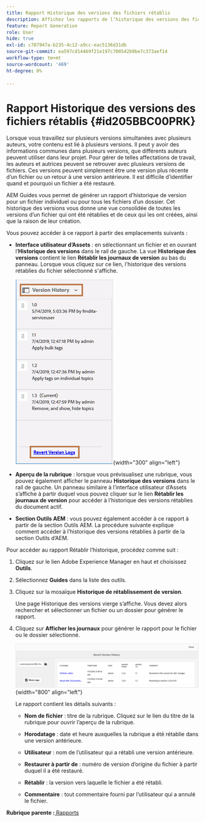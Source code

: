 ```yaml
---
title: Rapport Historique des versions des fichiers rétablis
description: Affichez les rapports de l’historique des versions des fichiers rétablis dans AEM Guides. Découvrez comment accéder aux journaux des versions inversées à partir de l’interface utilisateur d’Assets, de l’aperçu de la rubrique et de la sélection des outils AEM.
feature: Report Generation
role: User
hide: true
exl-id: c787947a-b235-4c12-a9cc-eac5136d31db
source-git-commit: ea597cd14469f21e197c700542b9be7c373aef14
workflow-type: tm+mt
source-wordcount: '469'
ht-degree: 0%

---
```


# Rapport Historique des versions des fichiers rétablis {#id205BBC00PRK}

Lorsque vous travaillez sur plusieurs versions simultanées avec plusieurs auteurs, votre contenu est lié à plusieurs versions. Il peut y avoir des informations communes dans plusieurs versions, que différents auteurs peuvent utiliser dans leur projet. Pour gérer de telles affectations de travail, les auteurs et autrices peuvent se retrouver avec plusieurs versions de fichiers. Ces versions peuvent simplement être une version plus récente d’un fichier ou un retour à une version antérieure. Il est difficile d’identifier quand et pourquoi un fichier a été restauré.

AEM Guides vous permet de générer un rapport d’historique de version pour un fichier individuel ou pour tous les fichiers d’un dossier. Cet historique des versions vous donne une vue consolidée de toutes les versions d’un fichier qui ont été rétablies et de ceux qui les ont créées, ainsi que la raison de leur création.

Vous pouvez accéder à ce rapport à partir des emplacements suivants :

- **Interface utilisateur d’Assets** : en sélectionnant un fichier et en ouvrant l’**Historique des versions** dans le rail de gauche. La vue **Historique des versions** contient le lien **Rétablir les journaux de version** au bas du panneau. Lorsque vous cliquez sur ce lien, l&#39;historique des versions rétablies du fichier sélectionné s&#39;affiche.

  ![](images/revert-log-from-assets-ui.png){width="300" align="left"}

- **Aperçu de la rubrique** : lorsque vous prévisualisez une rubrique, vous pouvez également afficher le panneau **Historique des versions** dans le rail de gauche. Un panneau similaire à l’interface utilisateur d’Assets s’affiche à partir duquel vous pouvez cliquer sur le lien **Rétablir les journaux de version** pour accéder à l’historique des versions rétablies du document actif.

- **Section Outils AEM** : vous pouvez également accéder à ce rapport à partir de la section Outils AEM. La procédure suivante explique comment accéder à l’historique des versions rétablies à partir de la section Outils d’AEM.


Pour accéder au rapport Rétablir l’historique, procédez comme suit :

1. Cliquez sur le lien Adobe Experience Manager en haut et choisissez **Outils**.

1. Sélectionnez **Guides** dans la liste des outils.

1. Cliquez sur la mosaïque **Historique de rétablissement de version**.

   Une page Historique des versions vierge s’affiche. Vous devez alors rechercher et sélectionner un fichier ou un dossier pour générer le rapport.

1. Cliquez sur **Afficher les journaux** pour générer le rapport pour le fichier ou le dossier sélectionné.

   ![](images/revert-version-history-report.png){width="800" align="left"}

   Le rapport contient les détails suivants :

   - **Nom de fichier** : titre de la rubrique. Cliquez sur le lien du titre de la rubrique pour ouvrir l’aperçu de la rubrique.

   - **Horodatage** : date et heure auxquelles la rubrique a été rétablie dans une version antérieure.

   - **Utilisateur** : nom de l’utilisateur qui a rétabli une version antérieure.

   - **Restaurer à partir de** : numéro de version d’origine du fichier à partir duquel il a été restauré.

   - **Rétablir** : la version vers laquelle le fichier a été rétabli.

   - **Commentaire** : tout commentaire fourni par l’utilisateur qui a annulé le fichier.


**Rubrique parente :**[ Rapports](reports-intro.md)

